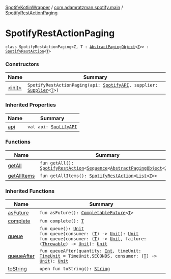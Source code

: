 [SpotifyKotlinWrapper](../../index.md) / [com.adamratzman.spotify.main](../index.md) / [SpotifyRestActionPaging](./index.md)

# SpotifyRestActionPaging

`class SpotifyRestActionPaging<Z, T : `[`AbstractPagingObject`](../../com.adamratzman.spotify.utils/-abstract-paging-object/index.md)`<`[`Z`](index.md#Z)`>> : `[`SpotifyRestAction`](../-spotify-rest-action/index.md)`<`[`T`](index.md#T)`>`

### Constructors

| Name | Summary |
|---|---|
| [&lt;init&gt;](-init-.md) | `SpotifyRestActionPaging(api: `[`SpotifyAPI`](../-spotify-a-p-i/index.md)`, supplier: `[`Supplier`](http://docs.oracle.com/javase/8/docs/api/java/util/function/Supplier.html)`<`[`T`](index.md#T)`>)` |

### Inherited Properties

| Name | Summary |
|---|---|
| [api](../-spotify-rest-action/api.md) | `val api: `[`SpotifyAPI`](../-spotify-a-p-i/index.md) |

### Functions

| Name | Summary |
|---|---|
| [getAll](get-all.md) | `fun getAll(): `[`SpotifyRestAction`](../-spotify-rest-action/index.md)`<`[`Sequence`](https://kotlinlang.org/api/latest/jvm/stdlib/kotlin.sequences/-sequence/index.html)`<`[`AbstractPagingObject`](../../com.adamratzman.spotify.utils/-abstract-paging-object/index.md)`<`[`Z`](index.md#Z)`>>>` |
| [getAllItems](get-all-items.md) | `fun getAllItems(): `[`SpotifyRestAction`](../-spotify-rest-action/index.md)`<`[`List`](https://kotlinlang.org/api/latest/jvm/stdlib/kotlin.collections/-list/index.html)`<`[`Z`](index.md#Z)`>>` |

### Inherited Functions

| Name | Summary |
|---|---|
| [asFuture](../-spotify-rest-action/as-future.md) | `fun asFuture(): `[`CompletableFuture`](http://docs.oracle.com/javase/8/docs/api/java/util/concurrent/CompletableFuture.html)`<`[`T`](../-spotify-rest-action/index.md#T)`>` |
| [complete](../-spotify-rest-action/complete.md) | `fun complete(): `[`T`](../-spotify-rest-action/index.md#T) |
| [queue](../-spotify-rest-action/queue.md) | `fun queue(): `[`Unit`](https://kotlinlang.org/api/latest/jvm/stdlib/kotlin/-unit/index.html)<br>`fun queue(consumer: (`[`T`](../-spotify-rest-action/index.md#T)`) -> `[`Unit`](https://kotlinlang.org/api/latest/jvm/stdlib/kotlin/-unit/index.html)`): `[`Unit`](https://kotlinlang.org/api/latest/jvm/stdlib/kotlin/-unit/index.html)<br>`fun queue(consumer: (`[`T`](../-spotify-rest-action/index.md#T)`) -> `[`Unit`](https://kotlinlang.org/api/latest/jvm/stdlib/kotlin/-unit/index.html)`, failure: (`[`Throwable`](https://kotlinlang.org/api/latest/jvm/stdlib/kotlin/-throwable/index.html)`) -> `[`Unit`](https://kotlinlang.org/api/latest/jvm/stdlib/kotlin/-unit/index.html)`): `[`Unit`](https://kotlinlang.org/api/latest/jvm/stdlib/kotlin/-unit/index.html) |
| [queueAfter](../-spotify-rest-action/queue-after.md) | `fun queueAfter(quantity: `[`Int`](https://kotlinlang.org/api/latest/jvm/stdlib/kotlin/-int/index.html)`, timeUnit: `[`TimeUnit`](http://docs.oracle.com/javase/8/docs/api/java/util/concurrent/TimeUnit.html)` = TimeUnit.SECONDS, consumer: (`[`T`](../-spotify-rest-action/index.md#T)`) -> `[`Unit`](https://kotlinlang.org/api/latest/jvm/stdlib/kotlin/-unit/index.html)`): `[`Unit`](https://kotlinlang.org/api/latest/jvm/stdlib/kotlin/-unit/index.html) |
| [toString](../-spotify-rest-action/to-string.md) | `open fun toString(): `[`String`](https://kotlinlang.org/api/latest/jvm/stdlib/kotlin/-string/index.html) |
